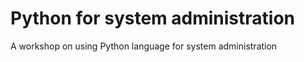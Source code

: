 # Python for system administration

A workshop on using Python language for system administration



